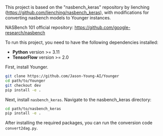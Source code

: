 This project is based on the "nasbench_keras" repository by lienching 
(https://github.com/lienching/nasbench_keras), with modifications for 
converting nasbench models to Younger instances. 

NASBench 101 official repository: https://github.com/google-research/nasbench

To run this project, you need to have the following dependencies installed:

- **Python** version >= 3.11
- **TensorFlow** version >= 2.0

First, install Younger. 
```bash
git clone https://github.com/Jason-Young-AI/Younger
cd path/to/Younger
git checkout dev
pip install -e .
```

Next, install `nasbench_keras`. Navigate to the nasbench_keras directory:
```bash
cd path/to/nasbench_keras
pip install -e .
```


After installing the required packages, you can run the conversion code `convert2dag.py`.


